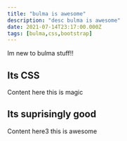 ```yaml
---
title: "bulma is awesome"
description: "desc bulma is awesome"
date: 2021-07-14T23:17:00.000Z
tags: [bulma,css,bootstrap]
---
```

Im new to bulma stuff!!



## Its CSS

Content here
this is magic

## Its suprisingly good

Content here3
this is awesome


